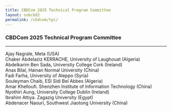```yaml
---
title: CBDCom 2025 Technical Program Committee
layout: subcbd2
permalink: /cbdcom/tpc/
---
```


<h3>CBDCom 2025 Technical Program Committee</h3>
<hr/>

Ajay Nagrale, Meta (USA)<br>
Chaker Abdelaziz KERRACHE, University of Laughouat (Algeria) <br>
Abdelkarim Ben Sada, University College Cork (Ireland) <br>
Anas Bilal, Hainan Normal University (China) <br>
Fadi Farha, University of Aleppo (Syria) <br>
Souleyman Chaib, ESI Sidi Bel Abbes (Algeria) <br>
Amar Khelloufi. Shenzhen Institute of Information Technology (China) <br>
Nyothiri Aung, University College Dublin (Ireland) <br>
Ibrahim Attiya. Zagazig University (Egypt) <br>
Abdenacer Naouri, Southwest Jiaotong University (China) <br>
